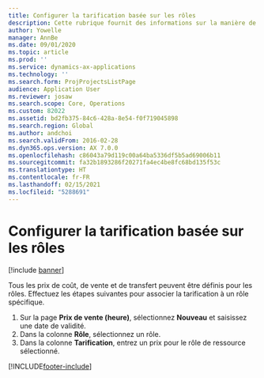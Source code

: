 ```yaml
---
title: Configurer la tarification basée sur les rôles
description: Cette rubrique fournit des informations sur la manière de configurer la tarification de rôles spécifiques.
author: Yowelle
manager: AnnBe
ms.date: 09/01/2020
ms.topic: article
ms.prod: ''
ms.service: dynamics-ax-applications
ms.technology: ''
ms.search.form: ProjProjectsListPage
audience: Application User
ms.reviewer: josaw
ms.search.scope: Core, Operations
ms.custom: 82022
ms.assetid: bd2fb375-84c6-428a-8e54-f0f719045898
ms.search.region: Global
ms.author: andchoi
ms.search.validFrom: 2016-02-28
ms.dyn365.ops.version: AX 7.0.0
ms.openlocfilehash: c86043a79d119c00a64ba5336df5b5ad69006b11
ms.sourcegitcommit: fa32b1893286f20271fa4ec4be8fc68bd135f53c
ms.translationtype: HT
ms.contentlocale: fr-FR
ms.lasthandoff: 02/15/2021
ms.locfileid: "5288691"
---
```

# <a name="set-up-role-based-pricing"></a>Configurer la tarification basée sur les rôles

[!include [banner](../includes/banner.md)]

Tous les prix de coût, de vente et de transfert peuvent être définis pour les rôles. Effectuez les étapes suivantes pour associer la tarification à un rôle spécifique.

1. Sur la page **Prix de vente (heure)**, sélectionnez **Nouveau** et saisissez une date de validité.
2. Dans la colonne **Rôle**, sélectionnez un rôle.
3. Dans la colonne **Tarification**, entrez un prix pour le rôle de ressource sélectionné.


[!INCLUDE[footer-include](../includes/footer-banner.md)]
